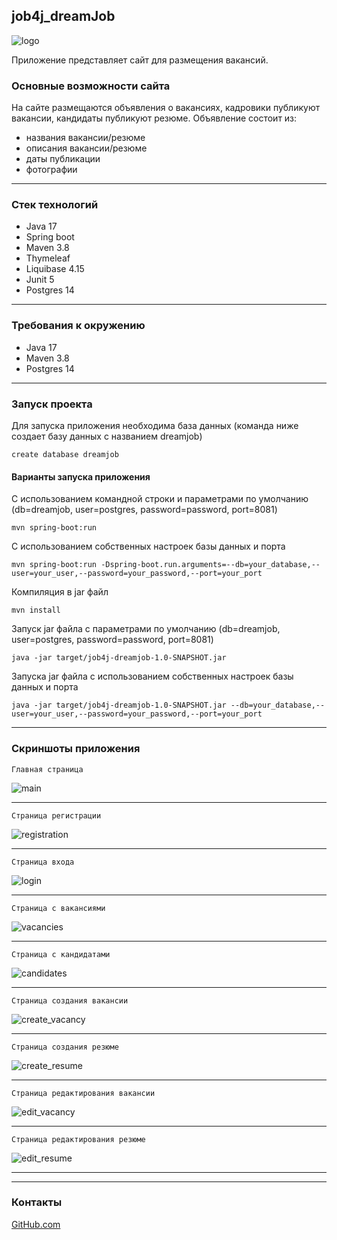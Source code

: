 

## job4j_dreamJob

![logo](images/logo.jpg)

Приложение представляет сайт для размещения вакансий.
### Основные возможности сайта
На сайте размещаются объявления о вакансиях, кадровики публикуют вакансии,
кандидаты публикуют резюме.
Объявление состоит из:

- названия вакансии/резюме
- описания вакансии/резюме
- даты публикации
- фотографии

___
### Стек технологий
- Java 17
- Spring boot
- Maven 3.8
- Thymeleaf
- Liquibase 4.15
- Junit 5
- Postgres 14
___
### Требования к окружению
- Java 17
- Maven 3.8
- Postgres 14
___
### Запуск проекта

Для запуска приложения необходима база данных
(команда ниже создает базу данных с названием dreamjob)
```
create database dreamjob
```
#### Варианты запуска приложения

С использованием командной строки и параметрами по умолчанию
(db=dreamjob, user=postgres, password=password, port=8081)
```
mvn spring-boot:run
```
С использованием собственных настроек базы данных и порта
```
mvn spring-boot:run -Dspring-boot.run.arguments=--db=your_database,--user=your_user,--password=your_password,--port=your_port
 ```

Компиляция в jar файл
```
mvn install
```
Запуск jar файла с параметрами по умолчанию
(db=dreamjob, user=postgres, password=password, port=8081)
```
java -jar target/job4j-dreamjob-1.0-SNAPSHOT.jar
```
Запуска jar файла с использованием собственных настроек базы данных и порта
```
java -jar target/job4j-dreamjob-1.0-SNAPSHOT.jar --db=your_database,--user=your_user,--password=your_password,--port=your_port
```

___
### Скриншоты приложения
    Главная страница
![main](images/main.jpg)
_________________________________

    Страница регистрации
![registration](images/registration.jpg)
_________________________________

    Страница входа
![login](images/login.jpg)
_________________________________

    Страница с вакансиями
![vacancies](images/vacancies.jpg)
_________________________________

    Страница с кандидатами
![candidates](images/candidates.jpg)
_________________________________

    Страница создания вакансии
![create_vacancy](images/create_vacancy.jpg)
_________________________________

    Страница создания резюме
![create_resume](images/create_resume.jpg)
_________________________________

    Страница редактирования вакансии
![edit_vacancy](images/edit_vacancy.jpg)
_________________________________

    Страница редактирования резюме
![edit_resume](images/edit_resume.jpg)
_________________________________

___
### Контакты

[GitHub.com](https://github.com/vnovopashin)